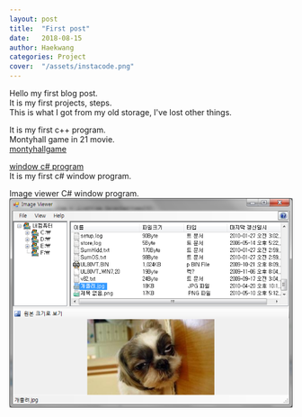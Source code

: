 ```yaml
---
layout: post
title:  "First post"
date:   2018-08-15
author: Haekwang
categories: Project
cover:  "/assets/instacode.png"
---
```

  
    
      
Hello my first blog post.  
It is my first projects, steps.  
This is what I got from my old storage, I've lost other things.   
  
      
It is my first c++ program.  
Montyhall game in 21 movie.         
[montyhallgame](/assets/res/20180815/montyhall.exe)  

      
        
          
[window c# program](/assets/res/20180815/nodoubt.exe)    
It is my first c# window program.    
  
     
     
Image viewer C# window program.     
![image viewer](/assets/res/20180815/20180815_image.png)    

   



